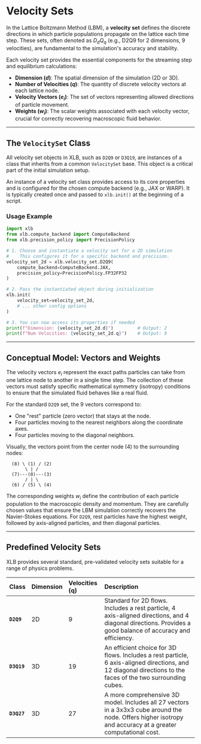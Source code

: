 # Velocity Sets

In the Lattice Boltzmann Method (LBM), a **velocity set** defines the discrete directions in which particle populations propagate on the lattice each time step. These sets, often denoted as $D_dQ_q$ (e.g., D2Q9 for 2 dimensions, 9 velocities), are fundamental to the simulation's accuracy and stability.

Each velocity set provides the essential components for the streaming step and equilibrium calculations:

- **Dimension ($d$)**: The spatial dimension of the simulation (2D or 3D).
- **Number of Velocities ($q$)**: The quantity of discrete velocity vectors at each lattice node.
- **Velocity Vectors ($e_i$)**: The set of vectors representing allowed directions of particle movement.
- **Weights ($w_i$)**: The scalar weights associated with each velocity vector, crucial for correctly recovering macroscopic fluid behavior.

---

## The `VelocitySet` Class

All velocity set objects in XLB, such as `D2Q9` or `D3Q19`, are instances of a class that inherits from a common `VelocitySet` base. This object is a critical part of the initial simulation setup.

An instance of a velocity set class provides access to its core properties and is configured for the chosen compute backend (e.g., JAX or WARP). It is typically created once and passed to `xlb.init()` at the beginning of a script.

### Usage Example

```python
import xlb
from xlb.compute_backend import ComputeBackend
from xlb.precision_policy import PrecisionPolicy

# 1. Choose and instantiate a velocity set for a 2D simulation
#    This configures it for a specific backend and precision.
velocity_set_2d = xlb.velocity_set.D2Q9(
    compute_backend=ComputeBackend.JAX,
    precision_policy=PrecisionPolicy.FP32FP32
)

# 2. Pass the instantiated object during initialization
xlb.init(
    velocity_set=velocity_set_2d,
    # ... other config options
)

# 3. You can now access its properties if needed
print(f"Dimension: {velocity_set_2d.d}")         # Output: 2
print(f"Num Velocities: {velocity_set_2d.q}")    # Output: 9
```

---

## Conceptual Model: Vectors and Weights

The velocity vectors $e_i$ represent the exact paths particles can take from one lattice node to another in a single time step. The collection of these vectors must satisfy specific mathematical symmetry (isotropy) conditions to ensure that the simulated fluid behaves like a real fluid.

For the standard `D2Q9` set, the 9 vectors correspond to:
- One "rest" particle (zero vector) that stays at the node.
- Four particles moving to the nearest neighbors along the coordinate axes.
- Four particles moving to the diagonal neighbors.

Visually, the vectors point from the center node (4) to the surrounding nodes:
```
  (8) \ (1) / (2)
       \ | /
  (7)---(0)---(3)
       / | \
  (6) / (5) \ (4)
```

The corresponding weights $w_i$ define the contribution of each particle population to the macroscopic density and momentum. They are carefully chosen values that ensure the LBM simulation correctly recovers the Navier-Stokes equations. For `D2Q9`, rest particles have the highest weight, followed by axis-aligned particles, and then diagonal particles.

---

## Predefined Velocity Sets

XLB provides several standard, pre-validated velocity sets suitable for a range of physics problems.

| Class | Dimension | Velocities (q) | Description |
| :--- | :--- | :--- | :--- |
| **`D2Q9`** | 2D | 9 | Standard for 2D flows. Includes a rest particle, 4 axis-aligned directions, and 4 diagonal directions. Provides a good balance of accuracy and efficiency. |
| **`D3Q19`**| 3D | 19 | An efficient choice for 3D flows. Includes a rest particle, 6 axis-aligned directions, and 12 diagonal directions to the faces of the two surrounding cubes. |
| **`D3Q27`**| 3D | 27 | A more comprehensive 3D model. Includes all 27 vectors in a 3x3x3 cube around the node. Offers higher isotropy and accuracy at a greater computational cost. |